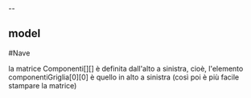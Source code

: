 --
## model

#Nave 

la matrice Componenti[][] è definita dall'alto a sinistra, cioè, l'elemento componentiGriglia[0][0] è quello in alto a sinistra (così poi è più facile stampare la matrice)